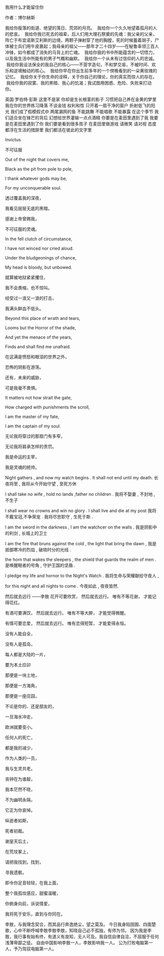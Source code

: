 我用什么才能留住你

作者：博尔赫斯


我给你瘦落的街道、绝望的落日、荒郊的月亮。  我给你一个久久地望着孤月的人的悲哀。  我给你我已死去的祖辈，后人们用大理石祭奠的先魂：我父亲的父亲，阵亡于布宜诺斯艾利斯的边境，两颗子弹射穿了他的胸膛，死的时候蓄着胡子，尸体被士兵们用牛皮裹起；我母亲的祖父——那年才二十四岁——在秘鲁率领三百人冲锋，如今都成了消失的马背上的亡魂。  我给你我的书中所能蕴含的一切悟力，以及我生活中所能有的男子气概和幽默。  我给你一个从未有过信仰的人的忠诚。  我给你我设法保全的我自己的核心——不营字造句，不和梦交易，不被时间、欢乐和逆境触动的核心。  我给你早在你出生前多年的一个傍晚看到的一朵黄玫瑰的记忆。  我给你关于你生命的诠释，关于你自己的理论，你的真实而惊人的存在。  我给你我的寂寞、我的黑暗、我心的饥渴；我试图用困惑、危险、失败来打动你。




英国·罗伯特·彭斯
这里不是家
你却是生长根茎的影子
习惯把自己养在金黄的梦里
我在你的世界练习降落
不谈金钱 权利和性
只开着一扇干净的窗户
折射低飞的阳光
我们成了假模假式中
两尾漏网的鱼
不能跳舞 不能唱歌 不能暴露
在这个季节
我们适合坐在锋芒的背后
幻想给世界灌输一点点酒精
你要是在麦田里遇到了我
我要是在麦田里遇到了你
我们要是看到很多孩子
在麦田里做游戏
请微笑 请对视
态度都浮在生活的措辞里
我们都活在彼此的文字里



Invictus


不可征服

Out of the night that covers me,

Black as the pit from pole to pole,

I thank whatever gods may be,

For my unconquerable soul.

透过覆盖我的深夜，

我看见层层无底的黑暗。

感谢上帝曾赐我，

不可征服的灵魂。

In the fell clutch of circumstance,

I have not winced nor cried aloud.

Under the bludgeonings of chance,

My head is bloody, but unbowed.

就算被地狱紧紧攫住，

我不会畏缩，也不惊叫。

经受过一浪又一浪的打击，

我满头鲜血不低头。



Beyond this place of wrath and tears,

Looms but the Horror of the shade,

And yet the menace of the years,

Finds and shall find me unafraid.

在这满是愤怒和眼泪的世界之外，

恐怖的阴影在游荡。

还有，未来的威胁，

可是我毫不畏惧。

It matters not how strait the gate,

How charged with punishments the scroll,

I am the master of my fate,

I am the captain of my soul.

无论我将穿过的那扇门有多窄，

无论我将肩承怎样的责罚。

我是命运的主宰，

我是灵魂的统帅。






Night gathers , and now my watch begins . It shall not end until my death.
长夜将至 , 我将从今开始守望 , 至死方休

I shall take no wife , hold no lands ,father no children .
我将不娶妻 , 不封地 , 不生子

I shall wear no crowns and win no glory . I shall live and die at my post
我将不戴宝冠,不争荣宠 . 我将尽忠职守 , 生死于斯 .

I am the sword in the darkness , I am the watchcer on the walls .
我是阴影中的利剑 , 长城上的卫士

I am the fire that bruns against the cold , the light that bring the dawn ,
我是抵御寒冷的烈焰 , 破晓时分的光线 .

the horn that wakes the sleepers , the shield that guards the realm of men .
是唤醒眠者的号角 , 守护王国的坚盾 .

I pledge my life and hornor to the Night's Watch .
我将生命与荣耀献给守夜人 ,

for this night and all nights to come .
今夜如此 , 夜夜皆然.




然后就去远行
——李敖
花开可要欣赏，
然后就去远行。
唯有不等花谢， 
才能记得花红。

有酒可要满饮，
然后就去远行。
唯有不等大醉，
才能觉得微醒。

有情可要恋爱，
然后就去远行。
唯有恋得短暂，
才能爱得永恒。




没有人能自全，

没有人是孤岛，

每人都是大陆的一片，

要为本土应卯

那便是一块土地，

那便是一方海角，

那便是一座庄园，

不论是你的、还是朋友的，

一旦海水冲走，

欧洲就要变小。

任何人的死亡，

都是我的减少，

作为人类的一员，

我与生灵共老。

丧钟在为谁敲，

我本茫然不晓，

不为幽明永隔，

它正为你哀悼。





纵逝者如斯，

死者初裁。

谢皇天后土，

在荒坟冢上，

请把我找到，找到，

寻我遗骸。

即令你足音轻轻，在我上面，

整个我孤坟感应，甜蜜温暖，

你俯身向前，诉说情爱，

我将死于安乐，直到与你同在。

李敖，与我理念契合，而其品行奔逸绝尘，望之莫及。
今日我身陷囹圄、四面楚歌，心中不断呼喊李敖李敖李敖，知晓自己必不孤独，有师为邻。
因为我是李敖，我行事有始有终，有道义有良知，无人可及。我自信自律自洽，不屈服于任何浅薄卑鄙之徒。
自由中国影响李敖一人，李敖影响我一人。
公为打败电脑第一人，予乃驾驭电脑第一人。

